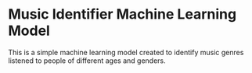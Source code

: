 # Music Identifier Machine Learning Model
This is a simple machine learning model created to identify music genres listened to people of different ages and genders.
